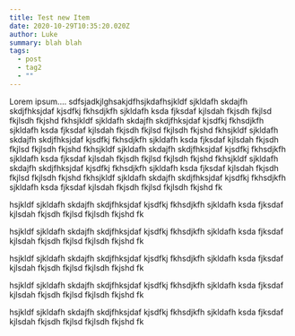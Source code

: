 ```yaml
---
title: Test new Item
date: 2020-10-29T10:35:20.020Z
author: Luke
summary: blah blah
tags:
  - post
  - tag2
  - ""
---
```

Lorem ipsum.... sdfsjadkjlghsakjdfhsjkdafhsjkldf sjkldafh skdajfh skdjfhksjdaf kjsdfkj fkhsdjkfh sjkldafh ksda fjksdaf kjlsdah fkjsdh fkjlsd fkjlsdh fkjshd fkhsjkldf sjkldafh skdajfh skdjfhksjdaf kjsdfkj fkhsdjkfh sjkldafh ksda fjksdaf kjlsdah fkjsdh fkjlsd fkjlsdh fkjshd fkhsjkldf sjkldafh skdajfh skdjfhksjdaf kjsdfkj fkhsdjkfh sjkldafh ksda fjksdaf kjlsdah fkjsdh fkjlsd fkjlsdh fkjshd fkhsjkldf sjkldafh skdajfh skdjfhksjdaf kjsdfkj fkhsdjkfh sjkldafh ksda fjksdaf kjlsdah fkjsdh fkjlsd fkjlsdh fkjshd fkhsjkldf sjkldafh skdajfh skdjfhksjdaf kjsdfkj fkhsdjkfh sjkldafh ksda fjksdaf kjlsdah fkjsdh fkjlsd fkjlsdh fkjshd fkhsjkldf sjkldafh skdajfh skdjfhksjdaf kjsdfkj fkhsdjkfh sjkldafh ksda fjksdaf kjlsdah fkjsdh fkjlsd fkjlsdh fkjshd fk





hsjkldf sjkldafh skdajfh skdjfhksjdaf kjsdfkj fkhsdjkfh sjkldafh ksda fjksdaf kjlsdah fkjsdh fkjlsd fkjlsdh fkjshd fk

hsjkldf sjkldafh skdajfh skdjfhksjdaf kjsdfkj fkhsdjkfh sjkldafh ksda fjksdaf kjlsdah fkjsdh fkjlsd fkjlsdh fkjshd fk



hsjkldf sjkldafh skdajfh skdjfhksjdaf kjsdfkj fkhsdjkfh sjkldafh ksda fjksdaf kjlsdah fkjsdh fkjlsd fkjlsdh fkjshd fk

hsjkldf sjkldafh skdajfh skdjfhksjdaf kjsdfkj fkhsdjkfh sjkldafh ksda fjksdaf kjlsdah fkjsdh fkjlsd fkjlsdh fkjshd fk

hsjkldf sjkldafh skdajfh skdjfhksjdaf kjsdfkj fkhsdjkfh sjkldafh ksda fjksdaf kjlsdah fkjsdh fkjlsd fkjlsdh fkjshd fk